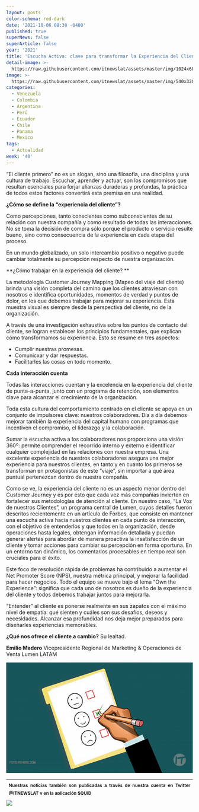 ```yaml
---
layout: posts
color-schema: red-dark
date: '2021-10-06 08:38 -0400'
published: true
superNews: false
superArticle: false
year: '2021'
title: 'Escucha Activa: clave para transformar la Experiencia del Cliente'
detail-image: >-
  https://raw.githubusercontent.com/itnewslat/assets/master/img/1024x680/Customer-Experience-g.jpg
image: >-
  https://raw.githubusercontent.com/itnewslat/assets/master/img/540x320/Customer-Experience-p.jpg
categories:
  - Venezuela
  - Colombia
  - Argentina
  - Perú
  - Ecuador
  - Chile
  - Panama
  - Mexico
tags:
  - Actualidad
week: '40'
---
```

“El cliente primero” no es un slogan, sino una filosofía, una disciplina y una cultura de trabajo. Escuchar, aprender y actuar, son los compromisos que resultan esenciales para forjar alianzas duraderas y profundas, la práctica de todos estos factores convertirá esta premisa en una realidad. 

**¿Cómo se define la “experiencia del cliente”?**

Como percepciones, tanto conscientes como subconscientes de su relación con nuestra compañía y como resultado de todas las interacciones. No se toma la decisión de compra sólo porque el producto o servicio resulte bueno, sino como consecuencia de la experiencia en cada etapa del proceso. 

En un mundo globalizado, un solo intercambio positivo o negativo puede cambiar totalmente su percepción respecto de nuestra organización. 

**¿Cómo trabajar en la experiencia del cliente? **

La metodología Customer Journey Mapping (Mapeo del viaje del cliente) brinda una visión completa del camino que los clientes atraviesan con nosotros e identifica oportunidades, momentos de verdad y puntos de dolor, en los que debemos trabajar para mejorar su experiencia. Esta muestra visual es siempre desde la perspectiva del cliente, no de la organización. 

A través de una investigación exhaustiva sobre los puntos de contacto del cliente, se logran establecer los principios fundamentales, que explican cómo transformamos su experiencia. Esto se resume en tres aspectos: 

- Cumplir nuestras promesas.
- Comunicxar y dar respuestas.
- Facilitarles las cosas en todo momento.

**Cada interacción cuenta**

Todas las interacciones cuentan y la excelencia en la experiencia del cliente de punta-a-punta, junto con un programa de retención, son elementos clave para alcanzar el crecimiento de la organización. 

Toda esta cultura del comportamiento centrado en el cliente se apoya en un conjunto de impulsores clave: nuestros colaboradores. Día a día debemos mejorar también la experiencia del capital humano con programas que incentiven el compromiso, el liderazgo y la colaboración. 

Sumar la escucha activa a los colaboradores nos proporciona una visión 360º: permite comprender el recorrido interno y externo e identificar cualquier complejidad en las relaciones con nuestra empresa. Una excelente experiencia de nuestros colaboradores asegura una mejor experiencia para nuestros clientes, en tanto y en cuanto los primeros se transforman en protagonistas de este “viaje”, sin importar a qué área puntual pertenezcan dentro de nuestra compañía. 

Como se ve, la experiencia del cliente no es un aspecto menor dentro del Customer Journey y es por esto que cada vez más compañías invierten en fortalecer sus metodologías de atención al cliente. En nuestro caso, “La Voz de nuestros Clientes”, un programa central de Lumen, cuyos detalles fueron descritos recientemente en un artículo de Forbes, que consiste en mantener una escucha activa hacia nuestros clientes en cada punto de interacción, con el objetivo de entenderlos y que todos en la organización, desde operaciones hasta legales, obtengan información detallada y puedan generar alertas para abordar de manera proactiva la insatisfacción de un cliente y tomar acciones para cambiar su percepción en forma oportuna. En un entorno tan dinámico, los comentarios procesables en tiempo real son cruciales para el éxito. 

Este foco de resolución rápida de problemas ha contribuido a aumentar el Net Promoter Score (NPS), nuestra métrica principal, y mejorar la facilidad para hacer negocios. Todo el equipo se mueve bajo el lema “Own the Experience”: significa que cada uno de nosotros es dueño de la experiencia del cliente y todos debemos trabajar juntos para mejorarla. 

“Entender” al cliente es ponerse realmente en sus zapatos con el máximo nivel de empatía: qué sienten y cuáles son sus desafíos, deseos y necesidades. Alcanzar esa profundidad nos deja mejor preparados para diseñarles experiencias memorables. 

**¿Qué nos ofrece el cliente a cambio?** Su lealtad.



**Emilio Madero**
Vicepresidente Regional de Marketing & Operaciones de Venta Lumen LATAM

![](https://raw.githubusercontent.com/itnewslat/assets/master/img/540x320/Customer-Experience-p.jpg)

<table style="height: 42px;" width="569">
<tbody>
<tr>
<td style="text-align: justify;"><sub><strong>Nuestras noticias también son publicadas a través de nuestra cuenta en Twitter <a href="https://twitter.com/itnewslat?lang=es">@ITNEWSLAT</a> y en la aplicación <a href="https://squidapp.co/en/">SQUID</a></strong></sub></td>
</tr>
</tbody>
</table>

<img src="https://tracker.metricool.com/c3po.jpg?hash=56f88a41e39ab42c063cc51676587a04"/>